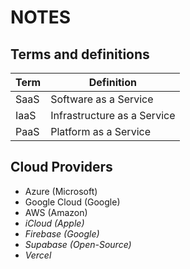 # NOTES

## Terms and definitions

| Term | Definition |
|------|------------|
| SaaS | Software as a Service |
| IaaS | Infrastructure as a Service |
| PaaS | Platform as a Service |

## Cloud Providers

- Azure (Microsoft)
- Google Cloud (Google)
- AWS (Amazon)
- *iCloud (Apple)*
- *Firebase (Google)*
- *Supabase (Open-Source)*
- *Vercel*
